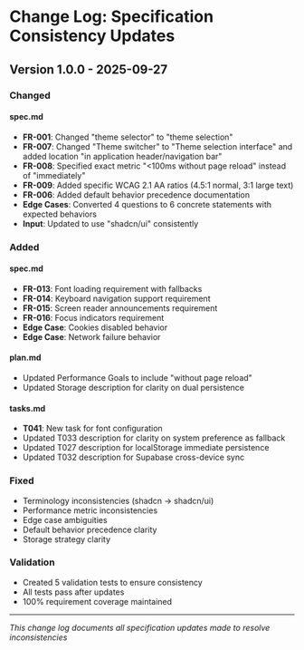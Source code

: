 # Change Log: Specification Consistency Updates

## Version 1.0.0 - 2025-09-27

### Changed

#### spec.md
- **FR-001**: Changed "theme selector" to "theme selection"
- **FR-007**: Changed "Theme switcher" to "Theme selection interface" and added location "in application header/navigation bar"
- **FR-008**: Specified exact metric "<100ms without page reload" instead of "immediately"
- **FR-009**: Added specific WCAG 2.1 AA ratios (4.5:1 normal, 3:1 large text)
- **FR-006**: Added default behavior precedence documentation
- **Edge Cases**: Converted 4 questions to 6 concrete statements with expected behaviors
- **Input**: Updated to use "shadcn/ui" consistently

### Added

#### spec.md
- **FR-013**: Font loading requirement with fallbacks
- **FR-014**: Keyboard navigation support requirement
- **FR-015**: Screen reader announcements requirement
- **FR-016**: Focus indicators requirement
- **Edge Case**: Cookies disabled behavior
- **Edge Case**: Network failure behavior

#### plan.md
- Updated Performance Goals to include "without page reload"
- Updated Storage description for clarity on dual persistence

#### tasks.md
- **T041**: New task for font configuration
- Updated T033 description for clarity on system preference as fallback
- Updated T027 description for localStorage immediate persistence
- Updated T032 description for Supabase cross-device sync

### Fixed
- Terminology inconsistencies (shadcn → shadcn/ui)
- Performance metric inconsistencies
- Edge case ambiguities
- Default behavior precedence clarity
- Storage strategy clarity

### Validation
- Created 5 validation tests to ensure consistency
- All tests pass after updates
- 100% requirement coverage maintained

---
*This change log documents all specification updates made to resolve inconsistencies*